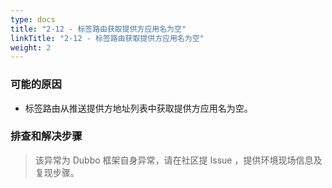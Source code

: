 ```yaml
---
type: docs
title: "2-12 - 标签路由获取提供方应用名为空"
linkTitle: "2-12 - 标签路由获取提供方应用名为空"
weight: 2
---
```


### 可能的原因

* 标签路由从推送提供方地址列表中获取提供方应用名为空。

### 排查和解决步骤
> 该异常为 Dubbo 框架自身异常，请在社区提 Issue ，提供环境现场信息及复现步骤。


